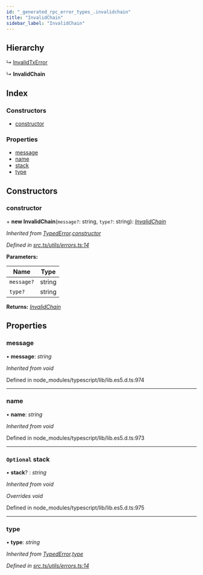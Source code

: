 ```yaml
---
id: "_generated_rpc_error_types_.invalidchain"
title: "InvalidChain"
sidebar_label: "InvalidChain"
---
```


## Hierarchy

  ↳ [InvalidTxError](_generated_rpc_error_types_.invalidtxerror.md)

  ↳ **InvalidChain**

## Index

### Constructors

* [constructor](_generated_rpc_error_types_.invalidchain.md#constructor)

### Properties

* [message](_generated_rpc_error_types_.invalidchain.md#message)
* [name](_generated_rpc_error_types_.invalidchain.md#name)
* [stack](_generated_rpc_error_types_.invalidchain.md#optional-stack)
* [type](_generated_rpc_error_types_.invalidchain.md#type)

## Constructors

###  constructor

\+ **new InvalidChain**(`message?`: string, `type?`: string): *[InvalidChain](_generated_rpc_error_types_.invalidchain.md)*

*Inherited from [TypedError](_utils_errors_.typederror.md).[constructor](_utils_errors_.typederror.md#constructor)*

*Defined in [src.ts/utils/errors.ts:14](https://github.com/nearprotocol/nearlib/blob/36a8ddc/src.ts/utils/errors.ts#L14)*

**Parameters:**

Name | Type |
------ | ------ |
`message?` | string |
`type?` | string |

**Returns:** *[InvalidChain](_generated_rpc_error_types_.invalidchain.md)*

## Properties

###  message

• **message**: *string*

*Inherited from void*

Defined in node_modules/typescript/lib/lib.es5.d.ts:974

___

###  name

• **name**: *string*

*Inherited from void*

Defined in node_modules/typescript/lib/lib.es5.d.ts:973

___

### `Optional` stack

• **stack**? : *string*

*Inherited from void*

*Overrides void*

Defined in node_modules/typescript/lib/lib.es5.d.ts:975

___

###  type

• **type**: *string*

*Inherited from [TypedError](_utils_errors_.typederror.md).[type](_utils_errors_.typederror.md#type)*

*Defined in [src.ts/utils/errors.ts:14](https://github.com/nearprotocol/nearlib/blob/36a8ddc/src.ts/utils/errors.ts#L14)*
